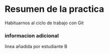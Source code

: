 # Resumen de la practica
Habituarnos al ciclo de trabajo con Git
### informacion adicional
linea añadida por estudiante B
